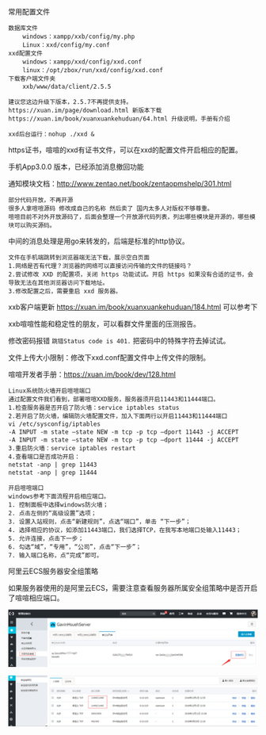 常用配置文件

```
数据库文件 
	windows：xampp/xxb/config/my.php 
	Linux：xxd/config/my.conf 
xxd配置文件 
	windows：xampp/xxd/config/xxd.conf 
	linux：/opt/zbox/run/xxd/config/xxd.conf 
下载客户端文件夹
	xxb/www/data/client/2.5.5 
```



```
建议您这边升级下版本，2.5.7不再提供支持。
https://xuan.im/page/download.html 新版本下载
https://xuan.im/book/xuanxuankehuduan/64.html 升级说明，手册有介绍
```



```
xxd后台运行：nohup ./xxd &
```



https证书，喧喧的xxd有证书文件，可以在xxd的配置文件开启相应的配置。



手机App3.0.0 版本，已经添加消息撤回功能



通知模块文档：http://www.zentao.net/book/zentaopmshelp/301.html



```
部分代码开放，不再开源
很多人拿喧喧源码 修改成自己的名称 然后卖了 国内太多人对版权不够尊重。
喧喧目前不对外开放源码了，后面会整理一个开放源代码列表，列出哪些模块是开源的，哪些模块可以购买源码。
```



中间的消息处理是用go来转发的，后端是标准的http协议。



```
文件在手机端跳转到浏览器端无法下载，展示空白页面
1.网络是否有代理？浏览器的网络可以直接访问传输的文件的链接吗？
2.尝试修改 XXD 的配置项，关闭 https 功能试试。开启 https 如果没有合适的证书，会导致无法在其他浏览器访问下载地址。
3.修改配置之后，需要重启 xxd 服务器。
```



xxb客户端更新 https://xuan.im/book/xuanxuankehuduan/184.html 可以参考下



xxb喧喧性能和稳定性的朋友，可以看群文件里面的压测报告。



修改密码报错 `跳错Status code is 401.` 把密码中的特殊字符去掉试试。



文件上传大小限制：修改下xxd.conf配置文件中上传文件的限制。



喧喧开发者手册：https://xuan.im/book/dev/128.html



```
Linux系统防火墙开启喧喧端口
通过配置文件我们看到，部署喧喧XXD服务，服务器须开启11443和11444端口。
1.检查服务器是否开启了防火墙：service iptables status
2.若开启了防火墙，编辑防火墙配置文件，加入下面两行以开启11443和11444端口
vi /etc/sysconfig/iptables
-A INPUT -m state –state NEW -m tcp -p tcp –dport 11443 -j ACCEPT
-A INPUT -m state –state NEW -m tcp -p tcp –dport 11444 -j ACCEPT
3.重启防火墙：service iptables restart
4.查看端口是否成功开启：
netstat -anp | grep 11443
netstat -anp | grep 11444
```



```
开启喧喧端口
windows参考下面流程开启相应端口。
1. 控制面板中选择windows防火墙；
2. 点击左侧的“高级设置”选项；
3. 设置入站规则，点击“新建规则”，点选“端口”，单击 “下一步”；
4. 选择相应的协议，如添加11443端口，我们选择TCP，在我写本地端口处输入11443；
5. 允许连接，点击下一步；
6. 勾选“域”，“专用”，“公司”，点击“下一步”；
7. 输入端口名称，点“完成”即可。
```





阿里云ECS服务器安全组策略

如果服务器使用的是阿里云ECS，需要注意查看服务器所属安全组策略中是否开启了喧喧相应端口。

![img](1.png)

![img](2.png)